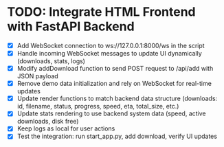 # TODO: Integrate HTML Frontend with FastAPI Backend

- [x] Add WebSocket connection to ws://127.0.0.1:8000/ws in the script
- [x] Handle incoming WebSocket messages to update UI dynamically (downloads, stats, logs)
- [x] Modify addDownload function to send POST request to /api/add with JSON payload
- [x] Remove demo data initialization and rely on WebSocket for real-time updates
- [x] Update render functions to match backend data structure (downloads: id, filename, status, progress, speed, eta, total_size, etc.)
- [x] Update stats rendering to use backend system data (speed, active downloads, disk free)
- [x] Keep logs as local for user actions
- [x] Test the integration: run start_app.py, add download, verify UI updates
